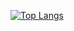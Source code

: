 [![Top Langs](https://github-readme-stats.vercel.app/api/top-langs/?username=Embeded-ojisan&theme=vue-dark&show_icons=true&layout=compact&langs_count=10&hide=GDB)](https://github.com/Embeded-ojisan/github-readme-stats)


